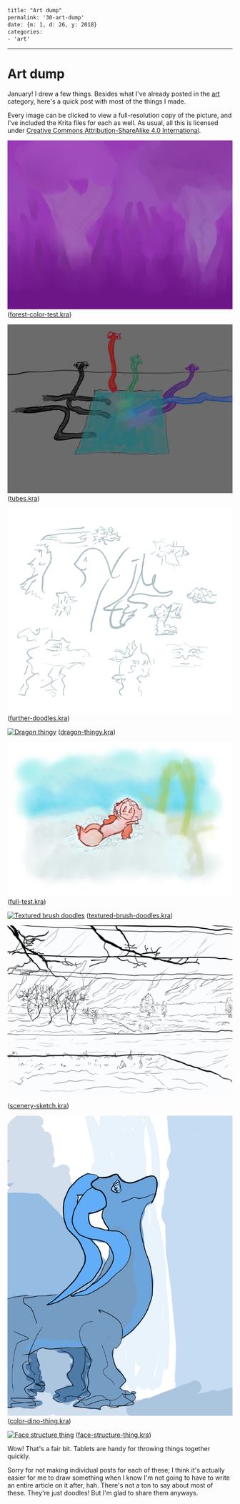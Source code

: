 
    title: "Art dump"
    permalink: '30-art-dump'
    date: {m: 1, d: 26, y: 2018}
    categories:
    - 'art'

---

# Art dump

January! I drew a few things. Besides what I've already posted in the [art](archive/art.html) category, here's a quick post with most of the things I made.

Every image can be clicked to view a full-resolution copy of the picture, and I've included the Krita files for each as well. As usual, all this is licensed under [Creative Commons Attribution-ShareAlike 4.0 International](https://creativecommons.org/licenses/by-sa/4.0/).

[![Forest color test](static/media/30-forest-color-test.png)](static/media/30-forest-color-test.png)
([forest-color-test.kra](static/media/30-forest-color-test.kra))

[![Tubes](static/media/30-tubes.png)](static/media/30-tubes.png)
([tubes.kra](static/media/30-tubes.kra))

[![Further doodles](static/media/30-further-doodles.png)](static/media/30-further-doodles.png)
([further-doodles.kra](static/media/30-further-doodles.kra))

[![Dragon thingy](static/media/30-dragon-thingy.png)](static/media/30-dragon-thingy.png)
([dragon-thingy.kra](static/media/30-dragon-thingy.kra))

[![Full test](static/media/30-full-test.png)](static/media/30-full-test.png)
([full-test.kra](static/media/30-full-test.kra))

[![Textured brush doodles](static/media/30-textured-brush-doodles.png)](static/media/30-textured-brush-doodles.png)
([textured-brush-doodles.kra](static/media/30-textured-brush-doodles.kra))

[![Scenery sketch](static/media/30-scenery-sketch.png)](static/media/30-scenery-sketch.png)

([scenery-sketch.kra](static/media/30-scenery-sketch.kra))

[![Color dino thing](static/media/30-color-dino-thing.png)](static/media/30-color-dino-thing.png)
([color-dino-thing.kra](static/media/30-color-dino-thing.kra))

[![Face structure thing](static/media/30-face-structure-thing.png)](static/media/30-face-structure-thing.png)
([face-structure-thing.kra](static/media/30-face-structure-thing.kra))

Wow! That's a fair bit. Tablets are handy for throwing things together quickly.

Sorry for not making individual posts for each of these; I think it's actually easier for me to draw something when I know I'm not going to have to write an entire article on it after, hah. There's not a ton to say about most of these. They're just doodles! But I'm glad to share them anyways.
